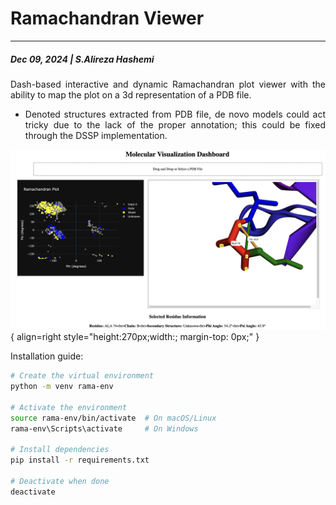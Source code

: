 # Ramachandran Viewer
---
##### Dec 09, 2024 | S.Alireza Hashemi



<div style="text-align: justify"> 
Dash-based interactive and dynamic Ramachandran plot viewer with the ability to map the plot on a 3d representation of a PDB file.

* Denoted structures extracted from PDB file, de novo models could act tricky due to the lack of the proper annotation; this could be fixed through the DSSP implementation.
</div>

![Ramachandran](./screenshot.png){ align=right style="height:270px;width:; margin-top: 0px;" }

 
Installation guide:

```bash
# Create the virtual environment
python -m venv rama-env

# Activate the environment
source rama-env/bin/activate  # On macOS/Linux
rama-env\Scripts\activate     # On Windows

# Install dependencies
pip install -r requirements.txt

# Deactivate when done
deactivate

